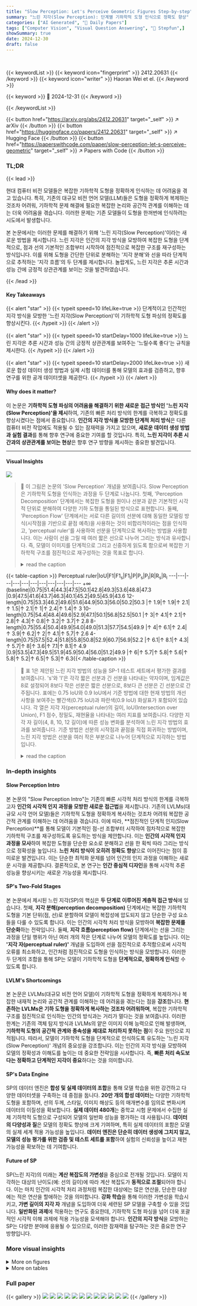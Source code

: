 ```yaml
---
title: "Slow Perception: Let's Perceive Geometric Figures Step-by-step"
summary: "느린 지각(Slow Perception): 단계별 기하학적 도형 인식으로 정확도 향상"
categories: ["AI Generated", "🤗 Daily Papers"]
tags: ["Computer Vision", "Visual Question Answering", "🏢 Stepfun",]
showSummary: true
date: 2024-12-30
draft: false
---
```


<br>

{{< keywordList >}}
{{< keyword icon="fingerprint" >}} 2412.20631 {{< /keyword >}}
{{< keyword icon="writer" >}} Haoran Wei et el. {{< /keyword >}}
 
{{< keyword >}} 🤗 2024-12-31 {{< /keyword >}}
 
{{< /keywordList >}}

{{< button href="https://arxiv.org/abs/2412.20631" target="_self" >}}
↗ arXiv
{{< /button >}}
{{< button href="https://huggingface.co/papers/2412.20631" target="_self" >}}
↗ Hugging Face
{{< /button >}}
{{< button href="https://paperswithcode.com/paper/slow-perception-let-s-perceive-geometric" target="_self" >}}
↗ Papers with Code
{{< /button >}}




### TL;DR


{{< lead >}}

현대 컴퓨터 비전 모델들은 복잡한 기하학적 도형을 정확하게 인식하는 데 어려움을 겪고 있습니다. 특히, 기존의 대규모 비전 언어 모델(LLM)들은 도형을 정확하게 복제하는 것조차 어려워, 기하학적 문제 해결에 필요한 복잡한 논리와 공간적 관계를 이해하는 데는 더욱 어려움을 겪습니다. 이러한 문제는 기존 모델들이 도형을 한꺼번에 인식하려는 시도에서 발생합니다. 

본 논문에서는 이러한 문제를 해결하기 위해 '느린 지각(Slow Perception)'이라는 새로운 방법을 제시합니다. 느린 지각은 인간의 지각 방식을 모방하여 복잡한 도형을 단계적으로, 점과 선의 기본적인 조합부터 시작하여 점진적으로 복잡한 구조를 재구성하는 방식입니다.  이를 위해 도형을 간단한 단위로 분해하는 '지각 분해'와 선을 따라 단계적으로 추적하는 '지각 흐름'의 두 단계를 제시합니다. 놀랍게도, 느린 지각은 추론 시간과 성능 간에 긍정적 상관관계를 보이는 것을 발견하였습니다.

{{< /lead >}}


#### Key Takeaways

{{< alert "star" >}}
{{< typeit speed=10 lifeLike=true >}} 단계적이고 인간적인 지각 방식을 모방한 '느린 지각(Slow Perception)'이 기하학적 도형 파싱의 정확도를 향상시킨다. {{< /typeit >}}
{{< /alert >}}

{{< alert "star" >}}
{{< typeit speed=10 startDelay=1000 lifeLike=true >}} 느린 지각은 추론 시간과 성능 간의 긍정적 상관관계를 보여주는 '느릴수록 좋다'는 규칙을 제시한다. {{< /typeit >}}
{{< /alert >}}

{{< alert "star" >}}
{{< typeit speed=10 startDelay=2000 lifeLike=true >}} 새로운 합성 데이터 생성 방법과 실제 시험 데이터를 통해 모델의 효과를 검증하고, 향후 연구를 위한 공개 데이터셋을 제공한다. {{< /typeit >}}
{{< /alert >}}

#### Why does it matter?
이 논문은 **기하학적 도형 파싱의 어려움을 해결하기 위한 새로운 접근 방식인 '느린 지각(Slow Perception)'을 제시**하여, 기존의 빠른 처리 방식의 한계를 극복하고 정확도를 향상시켰다는 점에서 중요합니다.  **인간의 지각 방식을 모방한 단계적 처리 방식**은 다른 컴퓨터 비전 작업에도 적용될 수 있는 잠재력을 가지고 있으며, **새로운 데이터 생성 방법과 실험 결과**를 통해 향후 연구에 중요한 기여를 할 것입니다. 특히, **느린 지각이 추론 시간과의 상관관계를 보이는 현상**은 향후 연구 방향을 제시하는 중요한 발견입니다.

------
#### Visual Insights



![](https://arxiv.org/html/2412.20631/x1.png)

> 🔼 이 그림은 논문의 'Slow Perception' 개념을 보여줍니다.  Slow Perception은 기하학적 도형을 인식하는 과정을 두 단계로 나눕니다. 첫째, 'Perception Decomposition' 단계에서는 복잡한 도형을 원이나 선분과 같은 기본적인 시각적 단위로 분해하여 다양한 기하 도형을 통일된 방식으로 표현합니다. 둘째, 'Perception Flow' 단계에서는 서로 다른 길이의 선분에 대해 동일한 모델링 방식(시작점을 기반으로 끝점 예측)을 사용하는 것이 비합리적이라는 점을 인식하고, 'perceptual ruler'를 사용하여 선분을 단계적으로 복사하는 방법을 사용합니다. 이는 사람이 선을 그릴 때 여러 짧은 선으로 나누어 그리는 방식과 유사합니다.  즉, 모델이 이미지를 단계적으로 그리고 신중하게 읽도록 함으로써 복잡한 기하학적 구조를 점진적으로 재구성하는 것을 목표로 합니다.
> <details>
> <summary>read the caption</summary>
> Figure 1: Slow perception enjoys two stages: 1) Perception decomposition. A geometric shape is decomposed into basic visual units, such as circles and line segments, thereby unifying the fundamental representational form of diverse geometric figures. 2) Perception flow. Using the same modeling approach (predicting the endpoint based on the starting point) for line segments of different lengths is unreasonable. We employ a sectional copying method to express each line segment with a perceptual ruler.
> </details>





{{< table-caption >}}
Perceptual ruler|IoU|F1|F1<sub>s</sub>|F1<sub>l</sub>|P|P<sub>s</sub>|P<sub>l</sub>|R|R<sub>s</sub>|R<sub>l</sub>
---|---|---|---|---|---|---|---|---|---|---
+∞ (baseline)|0.75|51.4|44.3|47.5|50.1|42.8|49.3|53.6|48.8|47.3
|0.9|47.5|41.6|43.7|46.3|40.1|45.2|49.5|45.9|43.6
12-length|0.75|53.3|46.2|49.6|51.6|44.9|50.3|56.0|50.2|50.3
|↑ 1.9|↑ 1.9|↑ 2.1|↑ 1.5|↑ 2.1|↑ 1|↑ 2.4|↑ 1.4|↑ 3
10-length|0.75|54.4|48.4|49.6|52.9|47.1|50.1|56.8|52.5|50.1
|↑ 3|↑ 4.1|↑ 2.1|↑ 2.8|↑ 4.3|↑ 0.8|↑ 3.2|↑ 3.7|↑ 2.8
8-length|0.75|55.4|50.4|49.9|54.0|49.0|51.3|57.7|54.5|49.9
|↑ 4|↑ 6.1|↑ 2.4|↑ 3.9|↑ 6.2|↑ 2|↑ 4.1|↑ 5.7|↑ 2.6
4-length|0.75|57.5|52.4|51.8|55.8|50.8|52.9|60.7|56.9|52.2
|↑ 6.1|↑ 8.1|↑ 4.3|↑ 5.7|↑ 8|↑ 3.6|↑ 7.1|↑ 8.1|↑ 4.9
|0.9|53.5|47.3|49.5|51.9|45.9|50.4|56.0|51.2|49.9
|↑ 6|↑ 5.7|↑ 5.8|↑ 5.6|↑ 5.8|↑ 5.2|↑ 6.5|↑ 5.3|↑ 6.3{{< /table-caption >}}

> 🔼 표 1은 제안된 느린 지각 방법의 성능을 SP-1 테스트 세트에서 평가한 결과를 보여줍니다.  's'와 'l'은 각각 짧은 선분과 긴 선분을 나타내는 약자이며, 임계값은 8로 설정되어 8보다 작은 선분은 짧은 선분으로, 8보다 큰 선분은 긴 선분으로 간주됩니다.  표에는 0.75 IoU와 0.9 IoU에서 기준 방법에 대한 현재 방법의 개선 사항을 보여주는 빨간색(0.75 IoU)과 파란색(0.9 IoU) 화살표가 포함되어 있습니다.  각 열은 지각 자(perceptual ruler)의 길이, IoU(Intersection over Union), F1 점수, 정밀도, 재현율을 나타내는 여러 지표를 보여줍니다.  다양한 지각 자 길이(4, 8, 10, 12 길이)에 따른 성능 변화를 분석하여 느린 지각 방법의 효과를 보여줍니다.  기준 방법은 선분의 시작점과 끝점을 직접 회귀하는 방법이며, 느린 지각 방법은 선분을 여러 작은 부분으로 나누어 단계적으로 지각하는 방법입니다.
> <details>
> <summary>read the caption</summary>
> Table 1: Results of different manners on the SP-1 test-set. Here, “s” and “l” are abbreviations for “short” and “long,” representing short segments and long segments, respectively. The threshold is set at 8, with segments less than 8 considered as short and those greater than 8 as long. The red upward arrow ↑↑\uparrow↑ indicates the improvement of the current method over the baseline at 0.75 IoU, while the blue ones ↑↑\uparrow↑ signifies the performance improvement under 0.9 IoU.
> </details>





### In-depth insights


#### Slow Perception Intro
본 논문의 "Slow Perception Intro"는 기존의 빠른 시각적 처리 방식의 한계를 극복하고자 **인간의 시각적 인지 과정을 모방한 새로운 접근법**을 제시합니다. 기존의 LVLMs(대규모 시각 언어 모델)들은 기하학적 도형을 정확하게 복사하는 것조차 어려워 복잡한 공간적 관계를 이해하는 데 어려움을 겪습니다.  이에 따라, **점진적인 단계적 인지(Slow Perception)**를 통해 모델이 기본적인 점-선 조합부터 시작하여 점차적으로 복잡한 기하학적 구조를 재구성하도록 유도하는 방식을 제안합니다. 이는 **인간의 시각적 인지 과정을 모사**하여 복잡한 도형을 단순한 요소로 분해하고 선을 한 획씩 따라 그리는 방식으로 정확성을 높입니다. **느린 처리 방식이 오히려 정확도 향상**으로 이어진다는 점이 흥미로운 발견입니다.  이는 단순한 최적화 문제를 넘어 인간의 인지 과정을 이해하는 새로운 시각을 제공합니다.  결론적으로, 본 연구는 **인간 중심적 디자인**을 통해 시각적 추론 성능을 향상시키는 새로운 가능성을 제시합니다.

#### SP's Two-Fold Stages
본 논문에서 제시된 느린 지각(SP)의 핵심은 **두 단계로 이루어진 계층적 접근 방식**에 있습니다. 첫째, **지각 분해(perception decomposition)** 단계에서는 복잡한 기하학적 도형을 기본 단위(점, 선)로 분할하여 모델이 복잡성에 압도되지 않고 단순한 구성 요소들을 다룰 수 있도록 합니다. 이는 인간의 시각적 처리 방식을 모방하여 **복잡한 문제를 단순화**하는 전략입니다. 둘째, **지각 흐름(perception flow)** 단계에서는 선을 그리는 과정을 단일 행위가 아닌 여러 개의 작은 단계로 나누어 모델의 정확도를 높입니다. 이는 **'지각 자(perceptual ruler)'** 개념을 도입하여 선을 점진적으로 추적함으로써 시각적 오류를 최소화하고, 인간처럼 점진적으로 도형을 인식하는 방식을 모방합니다. 이러한 두 단계의 조합을 통해 SP는 모델이 기하학적 도형을 **단계적으로, 정확하게 인식**할 수 있도록 합니다.

#### LVLM's Shortcomings
본 논문은 LVLMs(대규모 비전 언어 모델)이 기하학적 도형을 정확하게 복제하거나 복잡한 내재적 논리와 공간적 관계를 이해하는 데 어려움을 겪는다는 점을 **강조**합니다.  **현존하는 LVLMs은 기하 도형을 정확하게 복사하는 것조차 어려워하며**, 복잡한 기하학적 구조를 점진적으로 인식하는 인간의 방식과는 거리가 멀다는 것을 보여줍니다. 이러한 한계는 기존의 객체 탐지 방식과 LVLMs의 얕은 이미지 이해 능력으로 인해 발생하며, **기하학적 도형의 공간적 관계와 종속성을 제대로 처리하지 못하는 점**이 주요 원인으로 지적됩니다.  따라서, 모델이 기하학적 도형을 단계적으로 인식하도록 유도하는 '느린 지각(Slow Perception)' 개념의 중요성을 강조합니다.  이는 인간의 지각 방식을 모방하여 모델의 정확성과 이해도를 높이는 데 중요한 전략임을 시사합니다.  즉, **빠른 처리 속도보다는 정확하고 단계적인 지각이 중요**하다는 것을 의미합니다.

#### SP's Data Engine
SP의 데이터 엔진은 **합성 및 실제 데이터의 조합**을 통해 모델 학습을 위한 강건하고 다양한 데이터셋을 구축하는 데 중점을 둡니다. **20만 개의 합성 데이터**는 다양한 기하학적 도형을 포함하며, 선의 두께, 스타일, 이미지 해상도 등의 매개변수를 임의로 변화시켜 데이터의 이질성을 확보합니다.  **실제 데이터 480개**는 중학교 시험 문제에서 수집한 실제 기하학적 도형으로 구성되어 모델의 일반화 성능을 평가하는 데 사용됩니다.  **데이터의 다양성과 질**은 모델의 정확도 향상에 크게 기여하며, 특히 실제 데이터의 포함은 모델의 실제 세계 적용 가능성을 높입니다.  **데이터 엔진은 단순히 데이터 생성에 그치지 않고, 모델의 성능 평가를 위한 검증 및 테스트 세트를 포함**하여 실험의 신뢰성을 높이고 재현 가능성을 확보하는 데 기여합니다.

#### Future of SP
SP(느린 지각)의 미래는 **계산 복잡도의 가변성**을 중심으로 전개될 것입니다.  모델이 지각하는 대상의 난이도(예: 선의 길이)에 따라 계산 복잡도가 **동적으로 조절**되어야 합니다.  이는 마치 인간의 시각적 처리 과정처럼 복잡한 대상에는 많은 연산을, 단순한 대상에는 적은 연산을 할애하는 것을 의미합니다.  **강화 학습**을 통해 이러한 가변성을 학습시키고, **가변 길이의 지각 자** 개념을 도입하여 더욱 세련된 SP 모델을 구축할 수 있을 것입니다.  **일반화된 과제**에 적용하는 연구도 중요한데, 기하학적 도형 파싱을 넘어 더욱 포괄적인 시각적 이해 과제에 적용 가능성을 모색해야 합니다.  **인간의 지각 방식**을 모방하는 SP는 다양한 분야에 응용될 수 있으므로, 이러한 잠재력을 탐구하는 것은 중요한 연구 방향입니다.


### More visual insights

<details>
<summary>More on figures
</summary>


![](https://arxiv.org/html/2412.20631/x2.png)

> 🔼 그림 2는 사람이 선을 따라 그릴 때 일반적으로 느린 지각 과정을 거친다는 것을 보여줍니다. 특히 긴 선을 한 번에 스케치하기보다는(장거리 '점프'), 높은 정확도를 위해 여러 개의 짧은 선으로 선을 그리는 경우가 많습니다. 본 논문에서 제안하는 '느린 지각' 알고리즘은 이러한 점을 모방하여 기하학적 도형을 점진적으로 인식하는 사람의 과정을 모방하도록 설계되었습니다.
> <details>
> <summary>read the caption</summary>
> Figure 2: When humans trace a line, it is typically a slow perception process. Rather than sketching the line, especially a long line, in one stroke (long range “jump”), humans commonly draw a line with “multiple short strokes” for high precision. Our “slow perception” algorithm is designed based on this to mimic the gradual human process of discerning geometric figures.
> </details>



![](https://arxiv.org/html/2412.20631/x3.png)

> 🔼 이 그림은 본 논문에서 제안하는 '느린 지각(Slow Perception)'의 프레임워크를 보여줍니다.  느린 지각은 가장 인기있는 거대 언어-비전 모델(LVLM) 프레임워크에 적용될 수 있으며, 다음 토큰 직렬화 예측 방식을 사용하여 모델이 점들을 순차적으로 예측하고 이전에 예측된 점들의 좌표를 참조하여 닫힌 형태의 도형을 더 쉽게 생성할 수 있도록 합니다.  '지각 자(Perceptual ruler)'라는 개념을 도입하여 단일 단계 예측 거리의 상한선을 설정합니다.  즉, 모델이 한 번에 예측할 수 있는 거리를 제한하여 점들을 더욱 정확하게, 단계적으로 인식하도록 유도하는 것입니다. 이를 통해 복잡한 기하학적 도형을 단순한 점과 선의 조합으로 분해하여 점진적으로 인식하는 인간의 지각 방식을 모방합니다.
> <details>
> <summary>read the caption</summary>
> Figure 3: The framework of slow perception. Our approach is adaptable to the most popular LVLM frameworks. According to the next-token serialized prediction, predicted subsequent geometric points can reference the coordinates of preceding points to achieve closed shapes more easily. We establish a perceptual ruler as the upper limit for single-step distance prediction.
> </details>



![](https://arxiv.org/html/2412.20631/x4.png)

> 🔼 그림 4는 훈련 데이터로 사용된 합성 기하학적 도형들의 선 길이와 각도 분포를 보여줍니다. 왼쪽 그림은 선 길이 분포를, 오른쪽 그림은 선 각도 분포를 나타냅니다. 이 분포는 다양한 기하학적 도형을 구성하는 선의 길이와 각도가 어떻게 분포되어 있는지 보여주어, 모델이 다양한 형태의 기하학적 도형을 학습하는 데 도움이 됩니다.  다양한 길이와 각도를 가진 선들이 균형 있게 포함되어 있음을 알 수 있습니다. 이는 모델이 다양한 크기와 형태의 기하학적 도형을 효과적으로 인식하고 생성하는 데 중요한 요소입니다.
> <details>
> <summary>read the caption</summary>
> Figure 4: The line distribution of rendered train data. The left figure shows the line length and the right is angle distributions to comprise the geometric shapes in the train data.
> </details>



![](https://arxiv.org/html/2412.20631/x5.png)

> 🔼 그림 5는 기준 진실값(ground truth)의 예시를 보여줍니다. 지각 자(perceptual ruler)의 길이가 4일 때, 렌더링된 기하학적 도형 샘플과 해당하는 텍스트 레이블을 보여줍니다.  이 그림은 모델이 예측해야 하는 기하학적 도형의 구성 요소(선분, 원 등)와 각 요소의 시작점과 끝점 좌표를 텍스트로 표현하여 모델의 학습 및 평가에 사용됩니다.  각 선분은 '시작점 → 중간점 1 → 중간점 2 → ... → 끝점' 형태로 표현되어, 모델이 선을 단일 스트로크로 그리는 것이 아니라, 여러 작은 단계로 나누어 점진적으로 그리는 '느린 지각' 방식을 사용하도록 유도하는 것을 보여줍니다.
> <details>
> <summary>read the caption</summary>
> Figure 5: An example of the ground truth. This figure shows an rendered geometry sample and the corresponding text labels under the length of perceptual ruler being 4.
> </details>



![](https://arxiv.org/html/2412.20631/extracted/6101147/fig/line-style.png)

> 🔼 그림 6은 지각 자(perceptual ruler)의 길이가 감소함에 따라 거의 모든 지표에서 꾸준한 성능 향상을 보여줍니다. 지각 자의 길이가 짧을수록 선을 모델링하는 데 더 많은 '획'(strokes)이 필요하며, 그 결과 모델이 더 많은 중간 '시선 지점'(gaze points)을 출력합니다. 이는 추론 중 계산 복잡도가 증가하고, 그에 따라 추론 시간이 길어짐을 의미합니다. 이는 어느 정도 추론 시간 척도 법칙(inference time scaling law)을 보여줍니다.
> <details>
> <summary>read the caption</summary>
> Figure 6: As the length of the perceptual ruler decreases, we can observe a steady improvement in almost all metrics. The shorter the perceptual ruler, the more “strokes” are needed to model a line, resulting in the model outputting more intermediate “gaze” points. This leads to increased computational complexity during inference, and correspondingly longer inference times, exhibiting to some extent an inference time scaling law.
> </details>



![](https://arxiv.org/html/2412.20631/x6.png)

> 🔼 그림 7은 훈련된 모델이 흔들린 시선점(gaze point)을 사용하여 생성한 결과를 보여줍니다. 각 선분의 '획 순서(stroke order)'는 무지개색에 따라 매핑됩니다. 예를 들어, '흔들림 없음(without jitter)' 결과에는 빨강, 주황, 노랑이 사용되고, '흔들림 있음(with jitter)' 결과에는 초록, 청록, 파랑이 사용됩니다. 이 그림은 시선점의 정확도가 아닌, 모델이 선을 따라 점진적으로 그리는 '지각 흐름(perception flow)' 과정에 초점을 맞춥니다.
> <details>
> <summary>read the caption</summary>
> Figure 7:  ‘With jitter” represents the result of a trained model using gaze points that have been shaken. The “stroke order” of each line segment is mapped according to the color of the rainbow, e.g., red, orange, and yellow are used in “without jitter” result, and green, cyan, and blue are used in “with jitter” one.
> </details>



![](https://arxiv.org/html/2412.20631/x7.png)

> 🔼 그림 8은 제시된 기하학적 도형을 모델이 '느린 지각' 방식으로 해석하는 과정을 시각적으로 보여줍니다. 첫 번째 열은 입력 이미지, 두 번째 열은 모델이 도형을 그리는 각 단계(획)의 경로를 무지개색으로 표현하며, 세 번째 열은 최종 결과물입니다. 무지개색은 각 획의 순서를 나타냅니다. 이 그림은 복잡한 기하학적 도형을 모델이 점진적으로, 마치 사람처럼 단계적으로 인식하는 과정을 보여주는 데 초점을 맞추고 있습니다.
> <details>
> <summary>read the caption</summary>
> Figure 8: Slow perception visualization results. The first column represents the input image, and the second column shows the trace route of each “stroke” executed by the model in slow perception, with “stroke order” defined by rainbow colors. The third column is the final result of parsing slow perception.
> </details>



![](https://arxiv.org/html/2412.20631/x8.png)

> 🔼 그림 9는 기하학적 도형에서 점과 선에 레이블을 추가하는 과정을 보여줍니다. 자동 회귀 프레임워크를 사용하면 이 과정이 매우 간단합니다. 비록 이 과정이 느린 지각(slow perception) 개념 자체에는 영향을 미치지 않지만, 수학적 기하학적 VQA와 같은 후속 작업에 기하학적 파싱 결과를 통합하기 위해서는 필수적입니다. 그림은 입력 이미지와 이에 대응하는 출력 레이블, 렌더링된 결과를 보여줍니다. 이를 통해 자동 회귀 모델이 점과 선의 좌표, 레이블 정보를 효율적으로 처리하고 생성할 수 있음을 보여줍니다.  느린 지각은 복잡한 도형을 단순한 요소로 분해하고 단계적으로 인식하는 방법이지만, 이렇게 파싱된 정보는 VQA와 같은 더 복잡한 작업에 활용될 수 있음을 시사합니다.
> <details>
> <summary>read the caption</summary>
> Figure 9: Adding labels for points and lines in geometric shapes is easy for the auto-regression framework. Although this process does not affect the claim of slow perception, it is necessary to embed the geometry parsing results into downstream tasks, e.g., mathematic geometric VQA.
> </details>



![](https://arxiv.org/html/2412.20631/x9.png)

> 🔼 그림 10은 기하학적 파싱 결과를 GPT-4o에 참조 자료로 추가할 때 입력의 구성을 보여줍니다. 파싱 결과는 GPT-4o에 '스케치'로 제공되며, 점과 선 사이의 관계만을 어느 정도 나타낼 수 있고 참조용일 뿐이라는 점을 강조합니다. 모델이 최종 답변을 입력 이미지를 기반으로 해야 한다는 점을 요구합니다. 즉, 추가된 스케치 정보는 모델의 추론을 돕는 보조적인 역할을 하지만, 최종적인 판단은 입력 이미지에 대한 모델의 이해에 의존한다는 의미입니다.
> <details>
> <summary>read the caption</summary>
> Figure 10: The organizational of input when adding geometry parsing results as a reference for GPT-4o. We provide the parsing results as a “sketch” to GPT-4o, emphasizing that it can only represent the relationship between points and lines to a certain extent, and is only for reference. We require the model that the final answer still needs to be based on the input image.
> </details>



![](https://arxiv.org/html/2412.20631/x10.png)

> 🔼 그림 11은 서로 다른 모델들의 기하학적 도형 파싱 결과를 시각적으로 보여줍니다. GPT-4 및 Claude-3.5 모델의 경우, '이 기하학적 도형에 대한 TikZ 코드를 작성하십시오. 점에 대한 레이블을 작성하지 않도록 주의하고, 기하학적 도형만 그리십시오.' 라는 프롬프트를 사용하여 결과를 출력했습니다. 이 그림은 서로 다른 모델들이 기하학적 도형을 파싱하는 방식의 차이를 보여주는 여러 기하학적 도형과 각 모델의 출력 결과를 보여줍니다.  특히, Slow perception 모델이 다른 모델들보다 더 정확하게 도형을 생성하는 것을 시각적으로 확인할 수 있습니다. GPT-4와 Claude-3.5는 복잡한 도형에 대한 TikZ 코드 생성에 어려움을 겪는 반면, Slow perception은 더욱 정확하고 완성도 높은 결과를 보여줍니다.
> <details>
> <summary>read the caption</summary>
> Figure 11: Visualization of geometric parsing results of different models. For GPT-4o and Claude-3.5, we use this prompt to output the results: Write the Tikz code for this geometric figure, be careful not to write labels for points, only draw the geometric shape.
> </details>



</details>




<details>
<summary>More on tables
</summary>


{{< table-caption >}}
| Perceptual ruler | IoU | F1 | F1<sub>s</sub> | F1<sub>l</sub> | P | P<sub>s</sub> | P<sub>l</sub> | R | R<sub>s</sub> | R<sub>l</sub> |
|---|---|---|---|---|---|---|---|---|---|---|
| +∞ (baseline) | 0.75 | 52.2 | 41.3 | 49.2 | 51.1 | 39.2 | 50.6 | 53.7 | 46.6 | 48.9 |
|  | 0.9 | 48.6 | 36.4 | 47.2 | 47.6 | 34.9 | 48.6 | 50.1 | 40.6 | 46.8 |
| 4-length | 0.75 | 56.7 | 44.3 | 54.3 | 54.9 | 42.0 | 55.5 | 59.5 | 49.6 | 54.4 |
|  |  | ↑ 4.5 | ↑ 3 | ↑ 5.1 | ↑ 3.8 | ↑ 2.8 | ↑ 4.9 | ↑ 5.8 | ↑ 3 | ↑ 5.5 |
|  | 0.9 | 51.9 | 39.0 | 51.6 | 50.3 | 37.2 | 52.8 | 54.2 | 43.1 | 51.6 |
|  |  | ↑ 3.3 | ↑ 2.6 | ↑ 4.4 | ↑ 2.7 | ↑ 2.3 | ↑ 4.2 | ↑ 4.1 | ↑ 2.5 | ↑ 4.8 |{{< /table-caption >}}
> 🔼 표 2는 SP-1 검증 세트에 대한 다양한 방법의 결과를 보여줍니다. 표의 상승 화살표는 표 1과 동일한 의미를 갖습니다. 느린 인식의 성능 향상이 검증 분할에서도 안정적임을 알 수 있습니다.  즉, 본 논문에서 제안하는 '느린 인식' 기법이 훈련 데이터 뿐 아니라 검증 데이터에서도 일관되게 성능 향상을 가져온다는 것을 보여주는 표입니다.  특히, '지각 자(perceptual ruler)'의 길이를 조절하여 모델의 성능 변화를 비교 분석하였습니다.  각 지표(IoU, F1, 정밀도, 재현율)에 대한 결과가 제시되어 있으며, '느린 인식' 방법이 기준선(baseline) 모델보다 우수한 성능을 보임을 확인할 수 있습니다.
> <details>
> <summary>read the caption</summary>
> Table 2: Results of different manners on the SP-1 val-set. The up-arrow in the figure has the same meaning as Table 1. It can be seen that the performance improvements of slow perception on the validation split are also stable.
> </details>

{{< table-caption >}}
| Model | Size | Ruler | F1 | P | R |
|---|---|---|---|---|---| 
| Qwen2-VL | 2B | +∞ | 44.1 | 43.1 | 46.0 |
|  |  | 4 | 46.0 | 45.2 | 47.9 |
| Vary-toy | 1.8B | +∞ | 45.5 | 44.8 | 47.2 |
|  |  | 4 | 47.8 | 46.7 | 50.0 |{{< /table-caption >}}
> 🔼 표 3은 제안된 방법의 효율성을 추가로 검증하기 위해 Qwen2-VL [29] 및 Vary-toy [32] 모델을 학습시키는 동안 인코더를 고정하고 SP-1 테스트 세트에서 이러한 모델을 테스트한 결과를 보여줍니다. 'Ruler'는 지각 자의 길이를 의미하며, 따라서 +∞는 느린 지각 없이 기준선을 나타냅니다. 이 표는 서로 다른 LLM 모델에서 제안된 느린 지각 방법의 성능을 비교 분석하여, 느린 지각 방법의 일반화 가능성과 효율성을 보여줍니다.
> <details>
> <summary>read the caption</summary>
> Table 3: Slow perception on other LVLMs. We freeze the encoders to train Qwen2-VL [29] and Vary-toy [32] and test these models on SP-1 test-set to further verify the efficiency of the proposed method. The “Ruler” means the perceptual ruler length, and thus +∞\infty∞ represents the baseline without slow perception.
> </details>

{{< table-caption >}}
| Model | Unfreeze | Ruler | F1 | P | R |
|---|---|---|---|---|---| 
| GOT | ✓ | +∞ | 51.4 | 50.1 | 53.6 |
| GOT | ✓ | 4 | 57.5 | 55.8 | 60.7 |
| GOT | × | +∞ | 43.8 | 41.7 | 47.3 |
| GOT | × | 4 | 46.9 | 44.2 | 50.9 |{{< /table-caption >}}
> 🔼 본 표는 GOT [34] 인코더를 동결하거나 동결 해제하여 비전 인코더가 기하학적 도형 파싱 작업의 병목 현상인지 여부를 추가로 테스트한 결과를 보여줍니다.  'Unfreeze' 열은 비전 인코더의 가중치를 학습 중에 업데이트했는지 여부를 나타내고, 'Ruler' 열은 느린 지각 방법에서 사용된 지각 자의 길이를 나타냅니다.  'F1', 'P', 'R' 열은 각각 0.75 IoU 임계값에서의 F1 점수, 정밀도, 재현율을 나타냅니다.
> <details>
> <summary>read the caption</summary>
> Table 4: Vision encoder test. We further test whether the vision encoder is a bottleneck for geometric figure parsing task by freezing or unfreezing the GOT [34] encoder.
> </details>

{{< table-caption >}}
| Model | Jitter | Ruler | F1 | P | R |
|---|---|---|---|---|---| 
| GOT | × | 4 | 57.5 | 55.8 | 60.7 |
| GOT | ✓ | 4 | 56.6 | 54.5 | 59.6 |{{< /table-caption >}}
> 🔼 표 5는 시각적 지각 흐름에서 'gaze point'의 정확도가 얼마나 중요한지를 보여줍니다. 선분을 따라 'gaze point'의 실제 값에 임의의 잡음을 추가하여 실험을 진행했습니다. 그 결과, 성능 저하가 1% 미만(57.5% 대비 56.6%)으로 미미하여 시각적 지각 흐름 자체가 정확도보다 더 중요함을 시사합니다. 즉, gaze point의 정확도가 떨어지더라도 시각적 지각 흐름이 유지되면 성능에 미치는 영향이 크지 않음을 의미합니다.
> <details>
> <summary>read the caption</summary>
> Table 5: Which is more important, the accuracy of the gaze point or the perception flow? We randomly jitter the ground truth of “gaze points” along the line segment. The performance only decrease by less than 1% (57.5% vs. 56.6%).
> </details>

{{< table-caption >}}
| Model | Method | Accuracy |
|---|---|---|
| GPT-4o | original | 53.37 |
| GPT-4o | + slow perception | 60.10 ↑ 6.73 |{{< /table-caption >}}
> 🔼 표 6은 기하학적 파싱 결과를 참조 데이터로 활용했을 때 GPT-4의 Mathvista Geo 하위 집합에 대한 정확도 향상을 보여줍니다. GPT-4의 경우에도 세밀한 시각적 인식 능력이 부족하다는 것을 보여주는 결과입니다. 인식은 추론의 기초이며, 그 어려움이 항상 간과되어 왔음을 시사합니다.
> <details>
> <summary>read the caption</summary>
> Table 6: With geometric parsing results as a reference. GPT-4o can lift 6.73% accuracy on the Mathvista geo subset. This result further indicates that even for GPT-4o, its fine-grained visual perception ability is insufficient, perception is the foundation of reasoning, and its difficulty has always been overlooked.
> </details>

</details>




### Full paper

{{< gallery >}}
<img src="paper_images/1.png" class="grid-w50 md:grid-w33 xl:grid-w25" />
<img src="paper_images/2.png" class="grid-w50 md:grid-w33 xl:grid-w25" />
<img src="paper_images/3.png" class="grid-w50 md:grid-w33 xl:grid-w25" />
<img src="paper_images/4.png" class="grid-w50 md:grid-w33 xl:grid-w25" />
<img src="paper_images/5.png" class="grid-w50 md:grid-w33 xl:grid-w25" />
<img src="paper_images/6.png" class="grid-w50 md:grid-w33 xl:grid-w25" />
<img src="paper_images/7.png" class="grid-w50 md:grid-w33 xl:grid-w25" />
<img src="paper_images/8.png" class="grid-w50 md:grid-w33 xl:grid-w25" />
<img src="paper_images/9.png" class="grid-w50 md:grid-w33 xl:grid-w25" />
<img src="paper_images/10.png" class="grid-w50 md:grid-w33 xl:grid-w25" />
<img src="paper_images/11.png" class="grid-w50 md:grid-w33 xl:grid-w25" />
<img src="paper_images/12.png" class="grid-w50 md:grid-w33 xl:grid-w25" />
{{< /gallery >}}